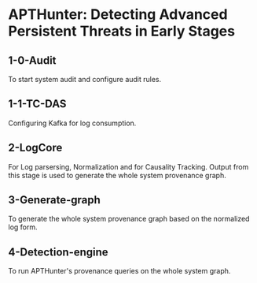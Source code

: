 # APTHunter: Detecting Advanced Persistent Threats in Early Stages

## 1-0-Audit

To start system audit and configure audit rules. 

## 1-1-TC-DAS

Configuring Kafka for log consumption. 

## 2-LogCore

For Log parsersing, Normalization and for Causality Tracking. Output from this stage is used to generate the whole system provenance graph. 


## 3-Generate-graph
To generate the whole system provenance graph based on the normalized log form. 

## 4-Detection-engine
To run APTHunter's provenance queries on the whole system graph.  
